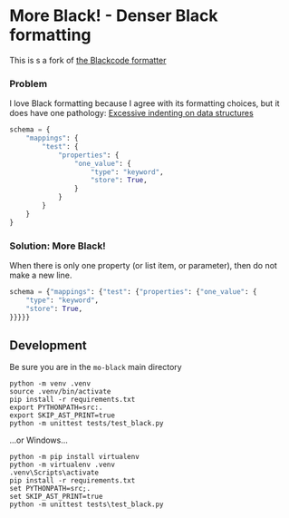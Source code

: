 
# More Black! - Denser Black formatting

This is s a fork of [the Blackcode formatter](https://github.com/psf/black)

### Problem

I love Black formatting because I agree with its formatting choices, but it does have one pathology: [Excessive indenting on data structures](https://github.com/psf/black/issues/626)

```python
schema = {
    "mappings": {
        "test": {
            "properties": {
                "one_value": {
                    "type": "keyword",
                    "store": True,
                }
            }
        }
    }
}
```

### Solution: More Black!

When there is only one property (or list item, or parameter), then do not make a new line.

```python
schema = {"mappings": {"test": {"properties": {"one_value": {
    "type": "keyword", 
    "store": True,
}}}}}

```

## Development


Be sure you are in the `mo-black` main directory

    python -m venv .venv
    source .venv/bin/activate
    pip install -r requirements.txt
    export PYTHONPATH=src:.
    export SKIP_AST_PRINT=true
    python -m unittest tests/test_black.py

...or Windows...

    python -m pip install virtualenv
    python -m virtualenv .venv             
    .venv\Scripts\activate
    pip install -r requirements.txt
    set PYTHONPATH=src;.
    set SKIP_AST_PRINT=true
    python -m unittest tests\test_black.py


